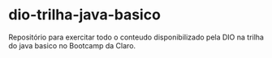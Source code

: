 # dio-trilha-java-basico
Repositório para exercitar todo o conteudo disponibilizado pela DIO na trilha do java basico no Bootcamp da Claro.
